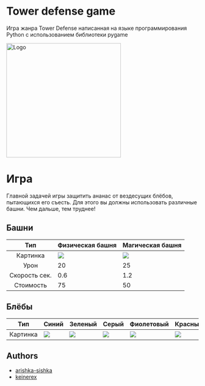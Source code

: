 # Tower defense game

Игра жанра Tower Defense написанная на языке программирования Python с использованием библиотеки pygame

<img alt="Logo" height="300" src="https:\\raw.githubusercontent.com\arishka-sishka\td-game\dev\sprites\for_logo\logo.png" width="300">

# Игра

Главной задачей игры защитить ананас от вездесущих блёбов, пытающихся его съесть. Для этого вы должны использовать
различные башни. Чем дальше, тем труднее!

## Башни

|      Тип      | Физическая башня                                                                               | Магическая башня                                                                            |
|:-------------:|------------------------------------------------------------------------------------------------|---------------------------------------------------------------------------------------------|
|   Картинка    | ![](https:\\raw.githubusercontent.com\arishka-sishka\td-game\dev\sprites\tower\physical\0.png) | ![](https:\\raw.githubusercontent.com\arishka-sishka\td-game\dev\sprites\tower\magic\0.png) |
|     Урон      | 20                                                                                             | 25                                                                                          |
| Скорость сек. | 0.6                                                                                            | 1.2                                                                                         |
|   Стоимость   | 75                                                                                             | 50                                                                                          |

## Блёбы

|   Тип    | Синий                                                                                            | Зеленый                                                                                           | Серый                                                                                            | Фиолетовый                                                                                         | Красный                                                                                         |
|:--------:|--------------------------------------------------------------------------------------------------|---------------------------------------------------------------------------------------------------|--------------------------------------------------------------------------------------------------|----------------------------------------------------------------------------------------------------|-------------------------------------------------------------------------------------------------|
| Картинка | ![](https:\\raw.githubusercontent.com\arishka-sishka\td-game\dev\sprites\slimes\blue\walk\0.png) | ![](https:\\raw.githubusercontent.com\arishka-sishka\td-game\dev\sprites\slimes\green\walk\0.png) | ![](https:\\raw.githubusercontent.com\arishka-sishka\td-game\dev\sprites\slimes\grey\walk\0.png) | ![](https:\\raw.githubusercontent.com\arishka-sishka\td-game\dev\sprites\slimes\purple\walk\0.png) | ![](https:\\raw.githubusercontent.com\arishka-sishka\td-game\dev\sprites\slimes\red\walk\0.png) |

## Authors

- [arishka-sishka](https:\\github.com\\arishka-sishka)
- [keinerex](https:\\github.com\\keinerex)

